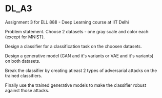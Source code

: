 # DL_A3
Assignment 3 for ELL 888 - Deep Learning course at IIT Delhi

Problem statement.
Choose 2 datasets - one gray scale and color each (except for MNIST). 

Design a classifier for a classification task on the choosen datasets. 

Design a generative model (GAN and it's variants or VAE and it's variants) on both datasets. 

Break the classifier by creating atleast 2 types of adversarial attacks on the trained classifiers. 

Finally use the trained generative models to make the classifier robust against those attacks.